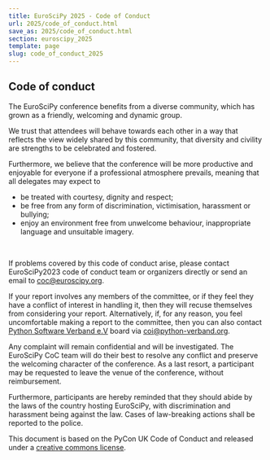 ```yaml
---
title: EuroSciPy 2025 - Code of Conduct
url: 2025/code_of_conduct.html
save_as: 2025/code_of_conduct.html
section: euroscipy_2025
template: page
slug: code_of_conduct_2025
---
```


## Code of conduct

The EuroSciPy conference benefits from a diverse community, which has grown
as a friendly, welcoming and dynamic group.

We trust that attendees will behave towards each other in a way that
reflects the view widely shared by this community, that diversity and
civility are strengths to be celebrated and fostered.

Furthermore, we believe that the conference will be more productive and
enjoyable for everyone if a professional atmosphere prevails, meaning
that all delegates may expect to

- be treated with courtesy, dignity and respect;
- be free from any form of discrimination, victimisation, harassment or bullying;
- enjoy an environment free from unwelcome behaviour, inappropriate language and unsuitable imagery.

</br>

If problems covered by this code of conduct arise, please contact
EuroSciPy2023 code of conduct team or organizers directly or send an email to coc@euroscipy.org.


If your report involves any members of the committee, or if they feel they
have a conflict of interest in handling it, then they will recuse themselves
from considering your report.
Alternatively, if, for any reason, you feel uncomfortable making
a report to the committee, then you can also contact
[Python Software Verband e.V](https://python-verband.org/#) board via
coi@python-verband.org.

Any complaint will remain confidential and will be investigated. The EuroSciPy
CoC team will do their best to resolve any conflict and preserve the
welcoming character of the conference. As a last resort, a participant
may be requested to leave the venue of the conference, without
reimbursement.

Furthermore, participants are hereby reminded that they should abide by
the laws of the country hosting EuroSciPy, with discrimination and
harassment being against the law. Cases of law-breaking actions shall be
reported to the police.

This document is based on the PyCon UK Code of Conduct and released under
a [creative commons license](http://creativecommons.org/licenses/by-nc-sa/3.0/).
